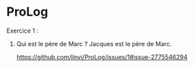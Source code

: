# ProLog

Exercice 1 :

1. Qui est le père de Marc ? Jacques est le père de Marc.

   https://github.com/jlnvi/ProLog/issues/1#issue-2775546294
